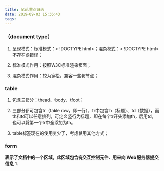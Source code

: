 ```yaml
---
title: html重点归纳
date: 2019-09-03 15:36:43
tags:
---
```

### <DOCTYPE>（document type）
1. 呈现模式：标准模式：< !DOCTYPE html>；混杂模式：< !DOCTYPE html>不存在或错误；

2. 标准模式作用：按照W3C标准渲染页面；

3. 混杂模式作用：较为宽松，兼容一些老节点；


### table
1. 包含三部分：thead、tbody、tfoot；

2. 三部分都可包含tr（table row，即一行），tr中包含th（标题）、td（数据），而th和td可以任意排列，可定义竖行为标题，即在每个tr开头添加th，后用td，也可以将第一个tr中全添加为th。

3. table标签现在的使用变少了，考虑使用其他方式；

### form
**表示了文档中的一个区域，此区域包含有交互控制元件，用来向 Web 服务器提交信息**
1. 